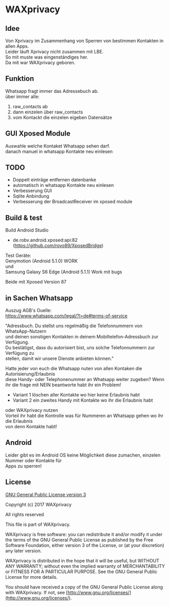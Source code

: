 # WAXprivacy

Idee
----
Von Xprivacy im Zusammenhang von Sperren von bestimmen Kontakten in allen Apps.<br>
Leider läuft Xprivacy nicht zusammen mit LBE.<br>
So mit muste was eingenständiges her.<br>
Da mit war WAXprivacy geboren.

Funktion
--------
Whatsapp fragt immer das Adressebuch ab.<br>
über immer alle: <br>
1. raw_contacts ab
2. dann einzelen über raw_contacts
3. vom Kontackt die einzelen eigeben Datensätze

GUI Xposed Module
----
Auswahle welche Kontaket Whatsapp sehen darf.<br>
danach manuel in whatsapp Kontakte neu einlesen

TODO
----
- Doppelt einträge entfernen datenbanke<br>
- automatisch in whatsapp Kontakte neu einlesen
- Verbesserung GUI
- Sqlite Anbindung
- Verbesserung der BroadcastReceiver im xposed module


Build & test
------------
Build Android Studio<br>
- de.robv.android.xposed:api:82 (https://github.com/rovo89/XposedBridge)

Test Geräte:<br>
Genymotion (Android 5.1.0) WORK<br>
und<br>
Samsung Galaxy S6 Edge (Android 5.1.1) Work mit bugs<br>

Beide mit Xposed Version 87


in Sachen Whatsapp
------------------
Auszug AGB's Ouelle:<br>
https://www.whatsapp.com/legal/?l=de#terms-of-service<br>

"Adressbuch. Du stellst uns regelmäßig die Telefonnummern von WhatsApp-Nutzern<br>
und deinen sonstigen Kontakten in deinem Mobiltelefon-Adressbuch zur Verfügung.<br>
Du bestätigst, dass du autorisiert bist, uns solche Telefonnummern zur Verfügung zu<br>
stellen, damit wir unsere Dienste anbieten können."<br>

Hatte jeder von euch die Whatsapp nuten von allen Kontaken die Autorisierung/Erlaubnis<br>
diese Handy- oder Telephonenummer an Whatsapp weiter zugeben?
Wenn ihr die frage mit NEIN beantworte habt ihr ein Problem!
- Variant 1 löschen aller Kontakte wo hier keine Erlaubnis habt
- Variant 2 ein zweites Handy mit Kontakte wo ihr die Erlaubnis habt

oder WAXprivacy nutzen<br>
Vorteil ihr habt die Kontrolle was für Nummeren an Whatsapp gehen wo ihr die Erlaubnis<br>
von denn Kontakte habt! 

Android
-------
Leider gibt es im Android OS keine Möglichkeit diese zumachen, einzelen Nummer oder Kontakte für<br>
Apps zu sperren!

License
-------

[GNU General Public License version 3](http://www.gnu.org/licenses/gpl.txt)

Copyright (c) 2017 WAXprivacy

All rights reserved

This file is part of WAXprivacy.

WAXprivacy is free software: you can redistribute it and/or modify
it under the terms of the GNU General Public License as published by
the Free Software Foundation, either version 3 of the License, or
(at your discretion) any later version.

WAXprivacy is distributed in the hope that it will be useful,
but WITHOUT ANY WARRANTY; without even the implied warranty of
MERCHANTABILITY or FITNESS FOR A PARTICULAR PURPOSE.  See the
GNU General Public License for more details.

You should have received a copy of the GNU General Public License
along with WAXprivacy.  If not, see [http://www.gnu.org/licenses/](http://www.gnu.org/licenses/).
